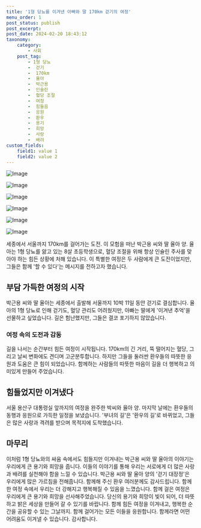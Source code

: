 ```yaml
---
title: '1형 당뇨를 이겨낸 아빠와 딸 170km 걷기의 여정'
menu_order: 1
post_status: publish
post_excerpt: 
post_date: 2024-02-20 18:43:12
taxonomy:
    category:
        - 사회
    post_tag:
        - 1형 당뇨
        -  걷기
        -  170km
        -  율아
        -  박근용
        -  인슐린
        -  혈당 조절
        -  여정
        -  힘들음
        -  응원
        -  환우
        -  용기
        -  희망
        -  사랑
        -  배려
custom_fields:
    field1: value 1
    field2: value 2
---
```


![Image](https://imgnews.pstatic.net/image/056/2024/02/20/0011665154_001_20240220070101140.png?type=w647)

![Image](https://imgnews.pstatic.net/image/056/2024/02/20/0011665154_002_20240220070101274.png?type=w647)

![Image](https://imgnews.pstatic.net/image/056/2024/02/20/0011665154_003_20240220070101421.png?type=w647)

![Image](https://imgnews.pstatic.net/image/056/2024/02/20/0011665154_004_20240220070101549.png?type=w647)

![Image](https://imgnews.pstatic.net/image/056/2024/02/20/0011665154_005_20240220070101665.jpg?type=w647)

![Image](https://imgnews.pstatic.net/image/056/2024/02/20/0011665154_006_20240220070101741.jpg?type=w647)

세종에서 서울까지 170km를 걸어가는 도전. 이 모험을 떠난 박근용 씨와 딸 율아 양. 율아는 1형 당뇨를 앓고 있는 8살 초등학생으로, 혈당 조절을 위해 항상 인슐린 주사를 맞아야 하는 힘든 상황에 처해 있습니다. 이 특별한 여정은 두 사람에게 큰 도전이었지만, 그들은 함께 '할 수 있다'는 메시지를 전하고자 했습니다.
## 부담 가득한 여정의 시작
박근용 씨와 딸 율아는 세종에서 출발해 서울까지 10박 11일 동안 걷기로 결심합니다. 율아의 1형 당뇨로 인해 걷기도, 혈당 관리도 어려웠지만, 아빠는 딸에게 '이겨낸 추억'을 선물하고 싶었습니다. 길은 험난했지만, 그들은 결코 포기하지 않았습니다.
### 여정 속의 도전과 감동
길을 나서는 순간부터 힘든 여정이 시작됩니다. 170km의 긴 거리, 뚝 떨어지는 혈당, 그리고 날씨 변화에도 견디며 고군분투합니다. 하지만 그들을 둘러싼 환우들의 따뜻한 응원과 도움은 큰 힘이 되었습니다. 함께하는 사람들의 따뜻한 마음이 길을 더 행복하고 의미있게 만들어 주었습니다.
## 힘들었지만 이겨냈다
서울 용산구 대통령실 앞까지의 여정을 완주한 박씨와 율아 양. 마지막 날에는 환우들의 동행과 응원으로 가득한 일정을 보냈습니다. '부녀의 길'은 '환우의 길'로 바뀌었고, 그들은 많은 사랑과 격려를 받으며 목적지에 도착했습니다.
## 마무리
이처럼 1형 당뇨와의 싸움 속에서도 힘들지만 이겨내는 박근용 씨와 딸 율아의 이야기는 우리에게 큰 용기와 희망을 줍니다. 이들의 이야기를 통해 우리는 서로에게 더 많은 사랑과 배려를 실천해야 함을 느낄 수 있습니다. 박근용 씨와 딸 율아 양의 '걷기 대장정'은 우리에게 많은 가르침을 전해줍니다. 함께해 주신 환우 여러분께도 감사드립니다. 함께한 여정 속에서 우리는 더 강해지고 행복해질 수 있음을 느꼈습니다. 함께 걸은 여정은 우리에게 큰 용기와 희망을 선사해주었습니다.
당신의 용기와 희망이 빛이 되어, 더 따뜻하고 밝은 세상을 만들어 갈 수 있기를 바랍니다. 함께 힘든 여정을 이겨내고, 행복한 순간을 공유할 수 있는 그날까지. 함께 걸어가는 모든 이들을 응원합니다. 함께라면 어떤 어려움도 이겨낼 수 있습니다. 감사합니다.
